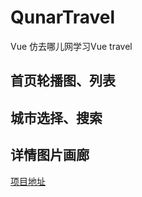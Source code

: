 # QunarTravel
Vue 仿去哪儿网学习Vue travel
## 首页轮播图、列表
## 城市选择、搜索
## 详情图片画廊
[项目地址](https://gitee.com/FKLam/Travel)

